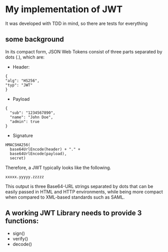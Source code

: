 
# My implementation of JWT 

It was developed with TDD in mind, so there are tests for everything

## some background

In its compact form, JSON Web Tokens consist of three parts separated by dots (.), which are:

* Header:
  
```shell
{
"alg": "HS256",
"typ": "JWT"
}

```
* Payload
 
```shell
{
  "sub": "1234567890",
  "name": "John Doe",
  "admin": true
}
```
* Signature

```shell
HMACSHA256(
  base64UrlEncode(header) + "." +
  base64UrlEncode(payload),
  secret)
```

Therefore, a JWT typically looks like the following.

    xxxxx.yyyyy.zzzzz


This output is three Base64-URL strings separated by dots that can be easily passed in HTML and HTTP environments, while being more compact when compared to XML-based standards such as SAML.

## A working JWT Library needs to provide 3 functions:
*   sign()
*   verify()
*   decode()

